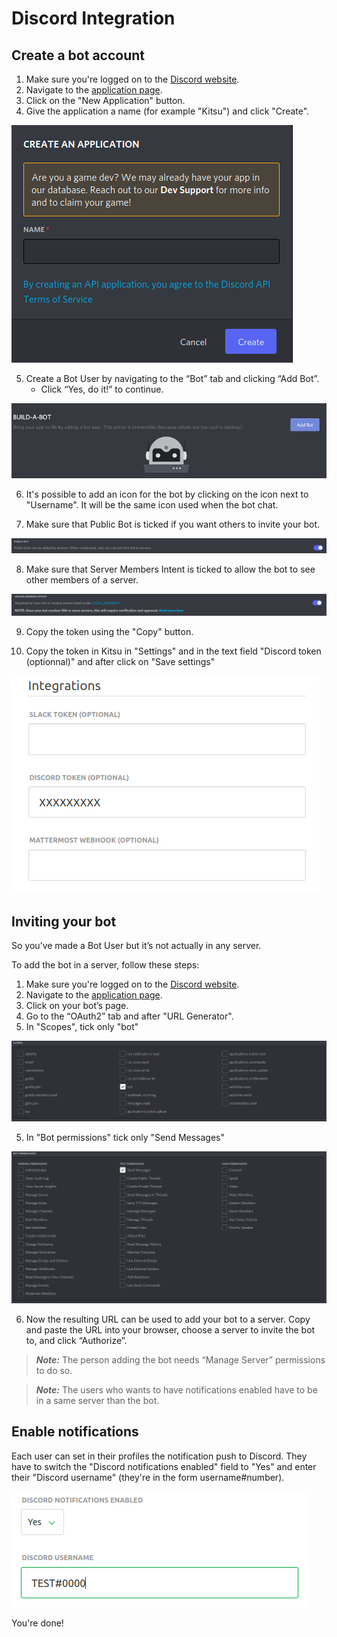 # Discord Integration

## Create a bot account

1. Make sure you're logged on to the [Discord website](https://discord.com/).
2. Navigate to the [application page](https://discord.com/developers/applications).
3. Click on the "New Application" button.
4. Give the application a name (for example "Kitsu") and click "Create".

![Create application](../img/discord/create_application.png)

5. Create a Bot User by navigating to the “Bot” tab and clicking “Add Bot”.
    - Click “Yes, do it!” to continue.

![Create bot](../img/discord/create_bot_user.png)

6. It's possible to add an icon for the bot by clicking on the icon next to "Username".
It will be the same icon used when the bot chat.

7. Make sure that Public Bot is ticked if you want others to invite your bot.

![Public Bot ticked](../img/discord/public_bot.png)

8. Make sure that Server Members Intent is ticked to allow the bot to see other members of a server.

![Server Members Intent ticked](../img/discord/server_members_intent.png)

9. Copy the token using the "Copy" button. 

10. Copy the token in Kitsu in "Settings" and in the text field "Discord token (optionnal)" and after click on "Save settings"

![Add discord token to settings](../img/discord/add_discord_token_settings.png)

## Inviting your bot

So you’ve made a Bot User but it’s not actually in any server.

To add the bot in a server, follow these steps:

1. Make sure you're logged on to the [Discord website](https://discord.com/).
2. Navigate to the [application page](https://discord.com/developers/applications).
3. Click on your bot’s page.
4. Go to the “OAuth2” tab and after "URL Generator".
5. In "Scopes", tick only "bot"

![URL Generator Scopes](../img/discord/url_generator_scopes.png)

5. In "Bot permissions" tick only "Send Messages"

![URL Generator Bot permissions](../img/discord/bot_permissions.png)

6. Now the resulting URL can be used to add your bot to a server. Copy and paste the URL into your browser, choose a server to invite the bot to, and click “Authorize”.

> **_Note:_** The person adding the bot needs “Manage Server” permissions to do so.

> **_Note:_** The users who wants to have notifications enabled have to be in a same server than the bot.

## Enable notifications

Each user can set in their profiles the notification push to
Discord. They have to switch the "Discord notifications enabled" 
field to "Yes" and enter their "Discord username" (they're in the form username#number).

![Add discord username in profile](../img/discord/add_discord_username_profile.png)


You're done!
